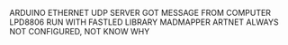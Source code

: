 ARDUINO ETHERNET UDP SERVER GOT MESSAGE FROM COMPUTER
LPD8806 RUN WITH FASTLED LIBRARY
MADMAPPER ARTNET ALWAYS NOT CONFIGURED, NOT KNOW WHY